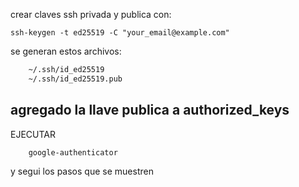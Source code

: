 
crear claves ssh privada y publica con:
```shell
ssh-keygen -t ed25519 -C "your_email@example.com"
```
se generan estos archivos:
```bash
	~/.ssh/id_ed25519
	~/.ssh/id_ed25519.pub

```

## agregado la llave publica a authorized_keys 
 
 
 EJECUTAR
```bash
	google-authenticator
```
y segui los pasos que se muestren 
